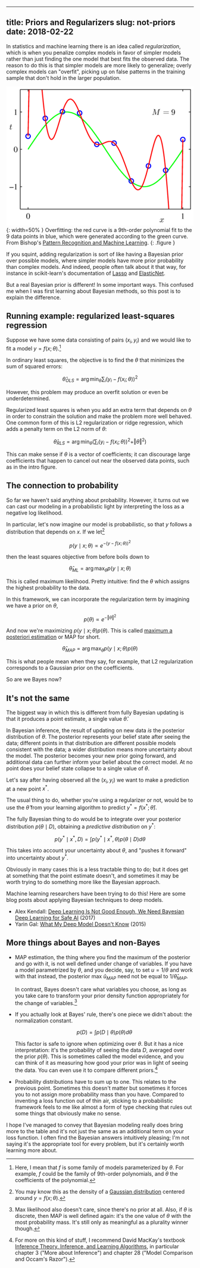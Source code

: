 ----
title: Priors and Regularizers
slug: not-priors
date: 2018-02-22
----

In statistics and machine learning there is an idea called _regularization_, which is when you penalize complex models in favor of simpler models rather than just finding the one model that best fits the observed data. The reason to do this is that simpler models are more likely to generalize; overly complex models can "overfit", picking up on false patterns in the training sample that don't hold in the larger population.

![](/images/PRML_Figure1.4d.png){: width=50% }
Overfitting: the red curve is a 9th-order polynomial fit to the 9 data points in blue, which were generated according to the green curve. From Bishop's [Pattern Recognition and Machine Learning][prml].
{: .figure }

[prml]: https://www.microsoft.com/en-us/research/people/cmbishop/#!prml-book

If you squint, adding regularization is sort of like having a Bayesian prior over possible models, where simpler models have more prior probability than complex models. And indeed, people often talk about it that way, for instance in scikit-learn's documentation of [Lasso](lasso) and [ElasticNet](elasticnet).

But a real Bayesian prior is different! In some important ways. This confused me when I was first learning about Bayesian methods, so this post is to explain the difference.

## Running example: regularized least-squares regression

Suppose we have some data consisting of pairs $(x_i, y_i)$ and we would like to fit a model $y = f(x; \theta)$.[^fxtheta]

[^fxtheta]: Here, I mean that $f$ is some family of models parameterized by $\theta$. For example, $f$ could be the family of 9th-order polynomials, and $\theta$ the coefficients of the polynomial.

In ordinary least squares, the objective is to find the $\theta$ that minimizes the sum of squared errors:

$$ \hat \theta_{OLS} = \arg \min_\theta \sum_i (y_i - f(x_i; \theta))^2 $$

However, this problem may produce an overfit solution or even be underdetermined.

Regularized least squares is when you add an extra term that depends on $\theta$ in order to constrain the solution and make the problem more well behaved. One common form of this is L2 regularization or ridge regression, which adds a penalty term on the L2 norm of $\theta$:

$$ \hat \theta_{RLS} = \arg \min_\theta \left( \sum_i (y_i - f(x_i; \theta))^2 + \Vert\theta\Vert^2 \right) $$

This can make sense if $\theta$ is a vector of coefficients; it can discourage large coefficients that happen to cancel out near the observed data points, such as in the intro figure.

## The connection to probability

So far we haven't said anything about probability. However, it turns out we can cast our modeling in a probabilistic light by interpreting the loss as a negative log likelihood.

In particular, let's now imagine our model is probabilistic, so that $y$ follows a distribution that depends on $x$. If we let[^gaussian]

$$p(y \mid x; \theta) \propto e^{-(y - f(x; \theta))^2}$$

[^gaussian]: You may know this as the density of a [Gaussian distribution][gaussian] centered around $y = f(x; \theta)$.

[gaussian]: https://en.wikipedia.org/wiki/Normal_distribution

then the least squares objective from before boils down to

$$\hat\theta_{ML} = \arg \max_\theta p(y \mid x; \theta)$$

This is called maximum likelihood. Pretty intuitive: find the $\theta$ which assigns the highest probability to the data.

In this framework, we can incorporate the regularization term by imagining we have a prior on $\theta$,

$$p(\theta) \propto e^{- \Vert\theta\Vert^2}$$

And now we're maximizing $p(y \mid x; \theta) p(\theta)$. This is called [maximum a posteriori estimation](https://en.wikipedia.org/wiki/Maximum_a_posteriori_estimation) or MAP for short.

$$\hat\theta_{MAP} = \arg \max_\theta p(y \mid x; \theta) p(\theta)$$

This is what people mean when they say, for example, that L2 regularization corresponds to a Gaussian prior on the coefficients.

So are we Bayes now?

## It's not the same

The biggest way in which this is different from fully Bayesian updating is that it produces a point estimate, a single value $\hat\theta$.

In Bayesian inference, the result of updating on new data *is* the posterior distribution of $\theta$. The posterior represents your belief state after seeing the data; different points in that distribution are different possible models consistent with the data; a wider distribution means more uncertainty about the model. The posterior becomes your new prior going forward, and additional data can further inform your belief about the correct model. At no point does your belief state collapse to a single value of $\theta$.

Let's say after having observed all the $(x_i, y_i)$ we want to make a prediction at a new point $x^*$.

The usual thing to do, whether you're using a regularizer or not, would be to use the $\hat\theta$ from your learning algorithm to predict $y^* = f(x^*; \hat\theta)$.

The fully Bayesian thing to do would be to integrate over your posterior distribution $p(\theta \mid D)$, obtaining a *predictive distribution* on $y^*$:

$$p(y^* \mid x^*, D) = \int p(y^* \mid x^*, \theta) p(\theta \mid D) d\theta$$

This takes into account your uncertainty about $\theta$, and "pushes it forward" into uncertainty about $y^*$.

Obviously in many cases this is a less tractable thing to do; but it does get at something that the point estimate doesn't, and sometimes it may be worth trying to do something more like the Bayesian approach.

Machine learning researchers have been trying to do this! Here are some blog posts about applying Bayesian techniques to deep models.

* Alex Kendall: [Deep Learning Is Not Good Enough, We Need Bayesian Deep Learning for Safe AI](https://alexgkendall.com/computer_vision/bayesian_deep_learning_for_safe_ai/) (2017)
* Yarin Gal: [What My Deep Model Doesn't Know](http://mlg.eng.cam.ac.uk/yarin/blog_3d801aa532c1ce.html) (2015)

## More things about Bayes and non-Bayes

* MAP estimation, the thing where you find the maximum of the posterior and go with it, is not well defined under change of variables. If you have a model parametrized by $\theta$, and you decide, say, to set $u = 1/\theta$ and work with that instead, the posterior max $\hat u_{MAP}$ need not be equal to $1/\hat\theta_{MAP}$.

    In contrast, Bayes doesn't care what variables you choose, as long as you take care to transform your prior density function appropriately for the change of variables.[^variables]

[^variables]: Max likelihood also doesn't care, since there's no prior at all. Also, if $\theta$ is discrete, then MAP is well defined again: it's the one value of $\theta$ with the most probability mass. It's still only as meaningful as a plurality winner though.

* If you actually look at Bayes' rule, there's one piece we didn't about: the normalization constant.

    $$ p(D) = \int p(D \mid \theta) p(\theta) d\theta $$

    This factor is safe to ignore when optimizing over $\theta$. But it has a nice interpretation: it's the probability of seeing the data $D$, averaged over the prior $p(\theta)$. This is sometimes called the model evidence, and you can think of it as measuring how good your prior was in light of seeing the data. You can even use it to compare different priors.[^bmc]

[^bmc]: For more on this kind of stuff, I recommend David MacKay's textbook [Inference Theory, Inference, and Learning Algorithms](http://www.inference.org.uk/itila/book.html), in particular chapter 3 ("More about Inference") and chapter 28 ("Model Comparison and Occam's Razor").

* Probability distributions have to sum up to one. This relates to the previous point. Sometimes this doesn't matter but sometimes it forces you to not assign more probability mass than you have. Compared to inventing a loss function out of thin air, sticking to a probabilistic framework feels to me like almost a form of type checking that rules out some things that obviously make no sense.

I hope I've managed to convey that Bayesian modeling really does bring more to the table and it's not just the same as an additional term on your loss function. I often find the Bayesian answers intuitively pleasing; I'm not saying it's the appropriate tool for every problem, but it's certainly worth learning more about.
